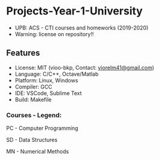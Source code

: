 # Projects-Year-1-University
- UPB: ACS - CTI courses and homeworks (2019-2020)
- Warning: license on repository!!

## Features
- License: MIT (vioo-bkp, Contact: viorelm41@gmail.com)
- Language: C/C++, Octave/Matlab
- Platform: Linux, Windows
- Compiler: GCC
- IDE: VSCode, Sublime Text
- Build: Makefile

### Courses - Legend:

PC - Computer Programming

SD - Data Structures

MN - Numerical Methods
